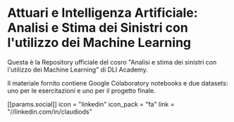 # Attuari e Intelligenza Artificiale: Analisi e Stima dei Sinistri con l'utilizzo dei Machine Learning

Questa è la Repository ufficiale del cosro "Analisi e stima dei sinistri con l'utilizzo dei Machine Learning" di DLI Academy.

Il materiale fornito contiene Google Colaboratory notebooks e due datasets: uno per le esercitazioni e uno per il progetto finale.

[[params.social]]
   icon = "linkedin"
   icon_pack = "fa"
   link = "//linkedin.com/in/claudiods"

